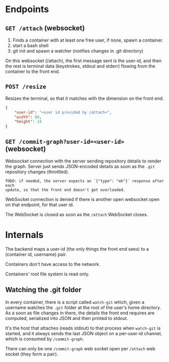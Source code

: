 # Endpoints

## `GET /attach` (websocket)

1. Finds a container with at least one free user, if none, spawn a container. 
2. start a bash shell
3. git init and spawn a watcher (notifies changes in .git directory)

On this websocket (/attach), the first message sent is the user-id, and then the
rest is terminal data (keystrokes, stdout and stderr) flowing from the container
to the front end.

## `POST /resize`

Resizes the terminal, so that it matches with the dimension on the front end.

```json
{
    "user-id": "<user id provided by /attach>",
    "width": 80,
    "height": 24
}
```

## `GET /commit-graph?user-id=<user-id>` (websocket)

Websocket connection with the server sending repository details to render the
graph. Server just sends JSON-encoded details as soon as the `.git` repository
changes (throttled).

    TODO: if needed, the server expects an `{"type": "ok"}` response after each
    update, so that the front end doesn't get overloaded.

WebSocket connection is denied if there is another open websocket open on that
endpoint, for that user id.

The WebSocket is closed as soon as the `/attach` WebSocket closes.

# Internals

The backend maps a user-id (the only things the front end sees) to a (container
id, username) pair.

Containers don't have access to the network.

Containers' root file system is read only.

## Watching the .git folder

In every container, there is a script called `watch-git` which, given a username
watches the `.git` folder at the root of the user's home directory. As a soon as
file changes in there, the details the front end requires are computed,
serialized into JSON and then printed to stdout.

It's the host that attaches (reads stdout) to that process when `watch-git` is
started, and it always sends the last JSON object on a per-user-id channel, which
is consumed by `/commit-graph`.

There can only be one `/commit-graph` web socket open per `/attach` web socket
(they form a pair).